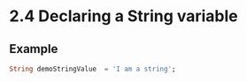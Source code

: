 # 2.4 Declaring a String variable
 
## Example

```dart
String demoStringValue  = 'I am a string';

```

